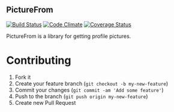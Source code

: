 PictureFrom
----------

[![Build Status](https://travis-ci.org/karreiro/picture_from.svg?branch=master)](https://travis-ci.org/karreiro/picture_from)
[![Code Climate](https://codeclimate.com/github/karreiro/picture_from/badges/gpa.svg)](https://codeclimate.com/github/karreiro/picture_from)
[![Coverage Status](https://coveralls.io/repos/karreiro/picture_from/badge.png)](https://coveralls.io/r/karreiro/picture_from)

PictureFrom is a library for getting profile pictures.

Contributing
============

  1. Fork it
  2. Create your feature branch (`git checkout -b my-new-feature`)
  3. Commit your changes (`git commit -am 'Add some feature'`)
  4. Push to the branch (`git push origin my-new-feature`)
  5. Create new Pull Request

